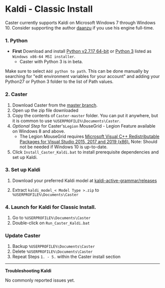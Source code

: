 # Kaldi - Classic Install

Caster currently supports Kaldi on Microsoft Windows 7 through Windows 10. Consider supporting the author [daanzu]( https://github.com/sponsors/daanzu) if you use his engine full-time.

### 1. Python

- **First** Download and install [Python v2.7.17 64-bit](https://www.python.org/downloads/release/python-2717/) or [Python 3](https://www.python.org/downloads/release/python-381/) listed as `Windows x86-64 MSI installer`.
  - Caster with Python 3 is in beta.

Make sure to select `Add python to path`. This can be done manually by searching for "edit environment variables for your account" and adding your Python27 or Python 3 folder to the list of Path values.

### 2. Caster

1. Download Caster from the [master branch](https://github.com/dictation-toolbox/Caster/archive/master.zip).
2. Open up the zip file downloaded
3. Copy the contents of `Caster-master` folder. You can put it anywhere, but it is common to use `%USERPROFILE%\Documents\Caster`.
4. *Optional Step* for Caster's`Legion` MouseGrid - Legion Feature available on Windows 8 and above.
   - The Legion MouseGrid requires [Microsoft Visual C++ Redistributable Packages for Visual Studio 2015, 2017 and 2019 (x86).](https://support.microsoft.com/en-nz/help/2977003/the-latest-supported-visual-c-downloads) Note: Should not be needed if Windows 10 is up-to-date.
5. Click `Install_Caster_Kaldi.bat` to install prerequisite dependencies and set up Kaldi. 


### 3. Set up Kaldi  

1. Download your preferred Kaldi model at [kaldi-active-grammar/releases](https://github.com/daanzu/kaldi-active-grammar/releases)

2. Extract `kaldi_model_< Model Type >.zip` to  `%USERPROFILE%\Documents\Caster`

### 4. Launch for Kaldi  for Classic Install.

1. Go to `%USERPROFILE%\Documents\Caster`
2. Double-click on `Run_Caster_Kaldi.bat`

### Update Caster
  1. Backup `%USERPROFILE%\Documents\Caster`
  2. Delete `%USERPROFILE%\Documents\Caster`
  3. Repeat Steps `1. - 5.` within the Caster install section

------

   **Troubleshooting Kaldi** 

 No commonly reported issues yet.



